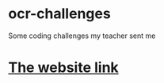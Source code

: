 # ocr-challenges
 Some coding challenges my teacher sent me
# [The website link](https://www.ocr.org.uk/Images/202838-20-code-challenges.pdf)